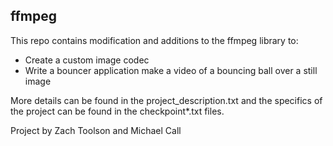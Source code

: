 ffmpeg
------

This repo contains modification and additions to the ffmpeg library to:
  - Create a custom image codec
  - Write a bouncer application make a video of a bouncing ball over a still image

More details can be found in the project_description.txt and the specifics of the project can be found in the checkpoint*.txt files.

Project by Zach Toolson and Michael Call
